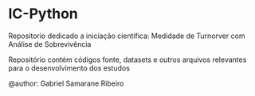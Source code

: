 # IC-Python
Repositorio dedicado a iniciação científica: Medidade de Turnorver com Análise de Sobrevivência 

Repositório contém códigos fonte, datasets e outros arquivos relevantes para o desenvolvimento dos estudos

@author: Gabriel Samarane Ribeiro

